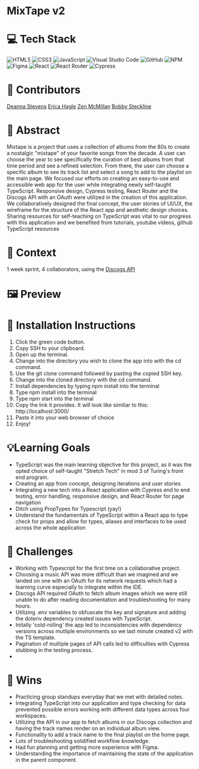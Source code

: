 # MixTape v2

<!-- ![Deployed Site]() -->

# 💻 Tech Stack
![HTML5](https://img.shields.io/badge/html5-%23E34F26.svg?style=for-the-badge&logo=html5&logoColor=white)
![CSS3](https://img.shields.io/badge/css3-%231572B6.svg?style=for-the-badge&logo=css3&logoColor=white)
![JavaScript](https://img.shields.io/badge/javascript-%23323330.svg?style=for-the-badge&logo=javascript&logoColor=%23F7DF1E)
![Visual Studio Code](https://img.shields.io/badge/Visual%20Studio%20Code-0078d7.svg?style=for-the-badge&logo=visual-studio-code&logoColor=white)
![GitHub](https://img.shields.io/badge/github-%23121011.svg?style=for-the-badge&logo=github&logoColor=white)
![NPM](https://img.shields.io/badge/NPM-%23CB3837.svg?style=for-the-badge&logo=npm&logoColor=white)
![Figma](https://img.shields.io/badge/figma-%23F24E1E.svg?style=for-the-badge&logo=figma&logoColor=white)
![React](https://img.shields.io/badge/React-20232A?style=for-the-badge&logo=react&logoColor=61DAFB)
![React Router](https://img.shields.io/badge/React_Router-CA4245?style=for-the-badge&logo=react-router&logoColor=white)
![Cypress](https://img.shields.io/badge/Cypress-17202C?logo=cypress&logoColor=fff&style=for-the-badge)

# 🧠 Contributors
[Deanna Stevens](https://github.com/dsstevens)
[Erica Hagle](https://github.com/ericahagle)
[Zen McMillan](https://github.com/zenmcmillan)
[Bobby Steckline](https://github.com/rjsturing)

# 💭 Abstract
Mixtape is a project that uses a collection of albums from the 80s to create a nostalgic "mixtape" of your favorite songs from the decade. A user can choose the year to see specifically the curation of best albums from that time period and see a refined selection. From there, the user can choose a specific album to see its track list and select a song to add to the playlist on the main page. We focused our efforts on creating an easy-to-use and accessible web app for the user while integrating newly self-taught TypeScript. Responsive design, Cypress testing, React Router and the Discogs API with an OAuth were utilized in the creation of this application. We collaboratively designed the final concept, the user stories of UI/UX, the wireframe for the structure of the React app and aesthetic design choices. Sharing resources for self-teaching on TypeScript was vital to our progress with this application and we benefited from tutorials, youtube videos, github TypeScript resources 


# 📝 Context
1 week sprint, 4 collaborators, using the [Discogs API](https://www.discogs.com/developers)

# 🖼️ Preview
<!--  ![MixTape](https://github.com/) -->

# 🔧 Installation Instructions
1. Click the green code button.
2. Copy SSH to your clipboard.
3. Open up the terminal.
4. Change into the directory you wish to clone the app into with the cd command.
5. Use the git clone command followed by pasting the copied SSH key.
6. Change into the cloned directory with the cd command.
7. Install dependencies by typing npm install into the terminal
8. Type npm install into the terminal
9. Type npm start into the terminal
10. Copy the link it provides. It will look like similiar to this: http://localhost:3000/
11. Paste it into your web browser of choice
12. Enjoy!

# 💡Learning Goals
- TypeScript was the main learning objective for this project, as it was the opted choice of self-taught "Stretch Tech" in mod 3 of Turing's front end program. 
- Creating an app from concept, designing iterations and user stories
- Integrating a new tech into a React application with Cypress end to end testing, error handling, responsive design, and React Router for page navigation 
- Ditch using PropTypes for Typescript (yay!)
- Understand the fundamentals of TypeScript within a React app to type check for props and allow for types, aliases and interfaces to be used across the whole application


# 🚧 Challenges 
- Working with Typescript for the first time on a collaborative project.
- Choosing a music API was more difficult than we imagined and we landed on one with an OAuth for its network requests which had a learning curve especially to integrate within the IDE.
- Discogs API required OAuth to fetch album images which we were still unable to do after reading documentation and troubleshooting for many hours.
- Utilizing .env variables to obfuscate the key and signature and adding the dotenv dependency created issues with TypeScript.
- Initally 'cold-rolling' the app led to inconsistencies with dependency versions across mutliple environments so we last minute created v2 with the TS template.
- Pagination of multiple pages of API calls led to difficulties with Cypress stubbing in the testing process.
- 

# 🌟 Wins
- Practicing group standups everyday that we met with detailed notes.
- Integrating TypeScript into our application and type checking for data prevented possible errors working with different data types across four workspaces.
- Utilizing the API in our app to fetch albums in our Discogs collection and having the track names render on an individual album view.
- Functionality to add a track name to the final playlist on the home page.
- Lots of troubleshooting solidified workflow knowledge.
- Had fun planning and getting more experience with Figma.
- Understanding the importance of maintaining the state of the application in the parent component.